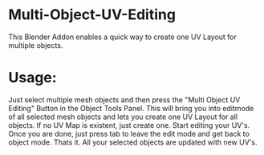 # Multi-Object-UV-Editing
This Blender Addon enables a quick way to create one UV Layout for multiple objects.

# Usage:
Just select multiple mesh objects and then press the "Multi Object UV Editing" Button in the Object Tools Panel.
This will bring you into editmode of all selected mesh objects and lets you create one UV Layout for all objects. If no
UV Map is existent, just create one. Start editing your UV's.
Once you are done, just press tab to leave the edit mode and get back to object mode. Thats it. All your selected objects
are updated with new UV's.
